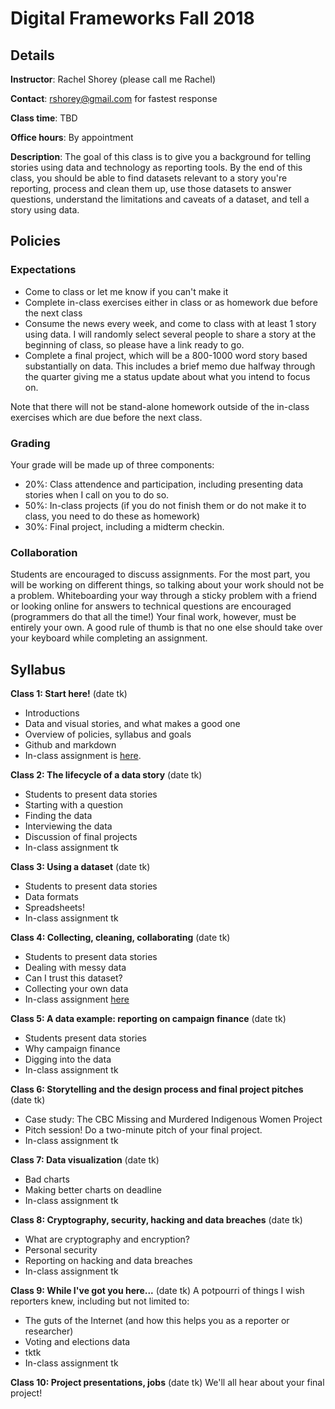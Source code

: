# Digital Frameworks Fall 2018

## Details

**Instructor**: Rachel Shorey (please call me Rachel)

**Contact**: rshorey@gmail.com for fastest response

**Class time**: TBD

**Office hours**: By appointment

**Description**: The goal of this class is to give you a background for telling stories using data and technology as reporting tools. By the end of this class, you should be able to find datasets relevant to a story you're reporting, process and clean them up, use those datasets to answer questions, understand the limitations and caveats of a dataset, and tell a story using data.

## Policies

### Expectations

* Come to class or let me know if you can't make it
* Complete in-class exercises either in class or as homework due before the next class
* Consume the news every week, and come to class with at least 1 story using data. I will randomly select several people to share a story at the beginning of class, so please have a link ready to go.
* Complete a final project, which will be a 800-1000 word story based substantially on data. This includes a brief memo due halfway through the quarter giving me a status update about what you intend to focus on.

Note that there will not be stand-alone homework outside of the in-class exercises which are due before the next class.

### Grading

Your grade will be made up of three components:

* 20%: Class attendence and participation, including presenting data stories when I call on you to do so.
* 50%: In-class projects (if you do not finish them or do not make it to class, you need to do these as homework)
* 30%: Final project, including a midterm checkin.

### Collaboration

Students are encouraged to discuss assignments. For the most part, you will be working on different things, so talking about your work should not be a problem. Whiteboarding your way through a sticky problem with a friend or looking online for answers to technical questions are encouraged (programmers do that all the time!) Your final work, however, must be entirely your own. A good rule of thumb is that no one else should take over your keyboard while completing an assignment.

## Syllabus

**Class 1: Start here!** (date tk)
* Introductions
* Data and visual stories, and what makes a good one
* Overview of policies, syllabus and goals
* Github and markdown
* In-class assignment is [here](https://github.com/rshorey/digitalframeworks-spring18/blob/master/assignment1.md).

**Class 2: The lifecycle of a data story** (date tk)
* Students to present data stories
* Starting with a question
* Finding the data
* Interviewing the data
* Discussion of final projects
* In-class assignment tk

**Class 3: Using a dataset** (date tk)
* Students to present data stories
* Data formats
* Spreadsheets!
* In-class assignment tk

**Class 4: Collecting, cleaning, collaborating** (date tk)
* Students to present data stories
* Dealing with messy data
* Can I trust this dataset?
* Collecting your own data
* In-class assignment [here](https://github.com/rshorey/digitalframeworks-spring18/blob/master/assignment4.md)

**Class 5: A data example: reporting on campaign finance** (date tk)
* Students present data stories
* Why campaign finance
* Digging into the data
* In-class assignment tk

**Class 6: Storytelling and the design process and final project pitches** (date tk)
* Case study: The CBC Missing and Murdered Indigenous Women Project
* Pitch session! Do a two-minute pitch of your final project.
* In-class assignment tk

**Class 7: Data visualization** (date tk)
* Bad charts
* Making better charts on deadline
* In-class assignment tk

**Class 8: Cryptography, security, hacking and data breaches** (date tk)
* What are cryptography and encryption?
* Personal security
* Reporting on hacking and data breaches
* In-class assignment tk

**Class 9: While I've got you here...** (date tk)
A potpourri of things I wish reporters knew, including but not limited to:
* The guts of the Internet (and how this helps you as a reporter or researcher)
* Voting and elections data
* tktk
* In-class assignment tk

**Class 10: Project presentations, jobs** (date tk)
We'll all hear about your final project!
